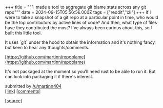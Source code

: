 +++
title = """I made a tool to aggregate git blame stats across any git repo"""
date = 2024-09-15T05:56:56.000Z
tags = ["reddit","cli"]
+++
If I were to take a snapshot of a git repo at a particular point in time, who would be the top contributors by active lines of code? And then, what type of files have they contributed the most? I've always been curious about this, so I built this little tool.

It uses \`git\` under the hood to obtain the information and it's nothing fancy, but keen to hear any thoughts/comments.

[https://github.com/martinn/repoblame](https://github.com/martinn/repoblame)

It's not packaged at the moment so you'll need rust to be able to run it. But can look into packaging it if there's interest.

submitted by [/u/martinn404](https://www.reddit.com/user/martinn404)  
[\[link\]](https://www.reddit.com/r/commandline/comments/1fh5pjo/i_made_a_tool_to_aggregate_git_blame_stats_across/) [\[comments\]](https://www.reddit.com/r/commandline/comments/1fh5pjo/i_made_a_tool_to_aggregate_git_blame_stats_across/)

[[source]](https://www.reddit.com/r/commandline/comments/1fh5pjo/i_made_a_tool_to_aggregate_git_blame_stats_across/)
